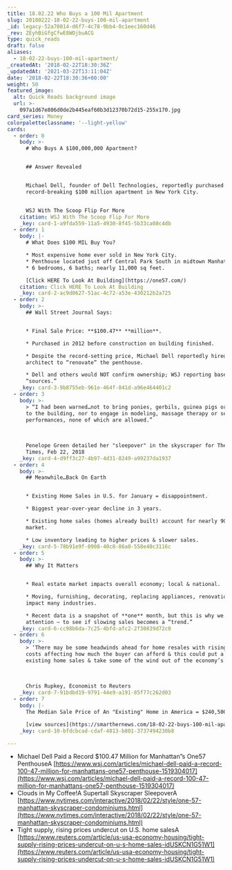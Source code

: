 ```yaml
---
title: 18.02.22 Who Buys a 100 Mil Apartment
slug: 20180222-18-02-22-buys-100-mil-apartment
_id: legacy-52a70814-d6f7-4c78-9bb4-0c1eec160d46
_rev: ZEyhBiGfgCfwE8WOjbuACG
type: quick_reads
draft: false
aliases:
  - 18-02-22-buys-100-mil-apartment/
_createdAt: '2018-02-22T18:30:36Z'
_updatedAt: '2021-03-22T13:11:04Z'
date: '2018-02-22T18:30:36+00:00'
weight: 50
featured_image:
  alt: Quick Reads background image
  url: >-
    097a1d67e806d0de2b445eaf60b3d12370b72d15-255x170.jpg
card_series: Money
colorpaletteclassname: '--light-yellow'
cards:
  - order: 0
    body: >-
      # Who Buys A $100,000,000 Apartment?


      ## Answer Revealed


      Michael Dell, founder of Dell Technologies, reportedly purchased a
      record-breaking $100 million apartment in New York City.


      WSJ With The Scoop Flip For More
    citation: WSJ With The Scoop Flip For More
    _key: card-1-a9fda559-11a5-4930-8f45-5b33ca08c4db
  - order: 1
    body: |-
      # What Does $100 MIL Buy You?

      * Most expensive home ever sold in New York City.
      * Penthouse located just off Central Park South in midtown Manhattan.
      * 6 bedrooms, 6 baths; nearly 11,000 sq feet.

      [Click HERE To Look At Building](https://one57.com/)
    citation: Click HERE To Look At Building
    _key: card-2-ac9d0627-51ac-4c72-a53e-430212b2a725
  - order: 2
    body: >-
      ## Wall Street Journal Says:


      * Final Sale Price: **$100.47** **million**.

      * Purchased in 2012 before construction on building finished.

      * Despite the record-setting price, Michael Dell reportedly hired his
      architect to “renovate” the penthouse.

      * Dell and others would NOT confirm ownership; WSJ reporting based on
      “sources.”
    _key: card-3-9b8755eb-961e-464f-841d-a96e464401c2
  - order: 3
    body: >-
      > “I had been warned…not to bring ponies, gerbils, guinea pigs or bunnies
      to the building, nor to engage in modeling, massage therapy or seminude
      performances, none of which are allowed.”  
        
        
        
      Penelope Green detailed her "sleepover" in the skyscraper for The New York
      Times, Feb 22, 2018
    _key: card-4-d9ff3c27-4b97-4d31-8249-a99237da1937
  - order: 4
    body: >-
      ## Meanwhile…Back On Earth


      * Existing Home Sales in U.S. for January = disappointment.

      * Biggest year-over-year decline in 3 years.

      * Existing home sales (homes already built) account for nearly 90% of the
      market.

      * Low inventory leading to higher prices & slower sales.
    _key: card-5-78b91e9f-0908-40c8-86a0-558e40c3116c
  - order: 5
    body: >-
      ## Why It Matters


      * Real estate market impacts overall economy; local & national.

      * Moving, furnishing, decorating, replacing appliances, renovations etc.
      impact many industries.

      * Recent data is a snapshot of **one** month, but this is why we pay
      attention – to see if slowing sales becomes a “trend.”
    _key: card-6-cc98b6da-7c25-4bfd-afc2-2f30839d72c0
  - order: 6
    body: >-
      > ‘There may be some headwinds ahead for home resales with rising mortgage
      costs affecting how much the buyer can afford & this could put a damper on
      existing home sales & take some of the wind out of the economy’s sails.”  
        
        
        
      Chris Rupkey, Economist to Reuters
    _key: card-7-91bdbd19-9791-44e9-a191-85f77c262d03
  - order: 7
    body: |-
      The Median Sale Price of An "Existing" Home in America = $240,500

      [view sources](https://smarthernews.com/18-02-22-buys-100-mil-apartment/)
    _key: card-10-bfdcbcad-cdaf-4813-b801-3737494230b8

---
```

* Michael Dell Paid a Record $100.47 Million for Manhattan”s One57 PenthouseA [https://www.wsj.com/articles/michael-dell-paid-a-record-100-47-million-for-manhattans-one57-penthouse-1519304017](https://www.wsj.com/articles/michael-dell-paid-a-record-100-47-million-for-manhattans-one57-penthouse-1519304017)
* Clouds in My Coffee!A Supertall Skyscraper SleepoverA [https://www.nytimes.com/interactive/2018/02/22/style/one-57-manhattan-skyscraper-condominiums.html](https://www.nytimes.com/interactive/2018/02/22/style/one-57-manhattan-skyscraper-condominiums.html)
* Tight supply, rising prices undercut on U.S. home salesA [https://www.reuters.com/article/us-usa-economy-housing/tight-supply-rising-prices-undercut-on-u-s-home-sales-idUSKCN1G51W1](https://www.reuters.com/article/us-usa-economy-housing/tight-supply-rising-prices-undercut-on-u-s-home-sales-idUSKCN1G51W1)